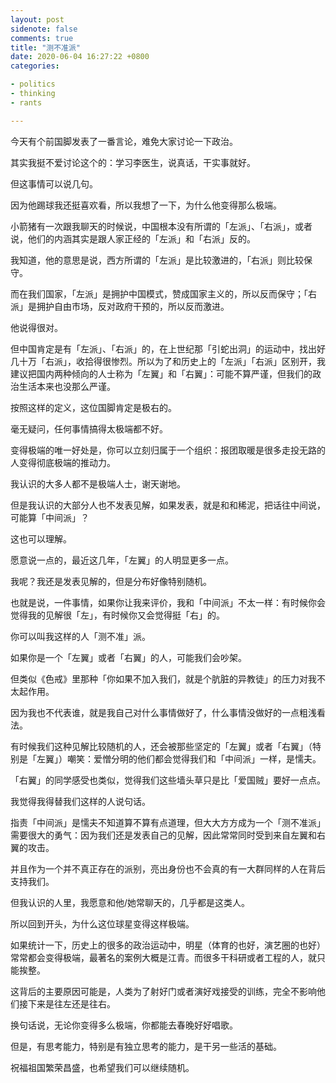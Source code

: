 ```yaml
---
layout: post
sidenote: false
comments: true
title: "测不准派"
date: 2020-06-04 16:27:22 +0800
categories:

- politics
- thinking
- rants

---
```


今天有个前国脚发表了一番言论，难免大家讨论一下政治。

其实我挺不爱讨论这个的：学习李医生，说真话，干实事就好。

但这事情可以说几句。

因为他踢球我还挺喜欢看，所以我想了一下，为什么他变得那么极端。

小箭猪有一次跟我聊天的时候说，中国根本没有所谓的「左派」、「右派」，或者说，他们的内涵其实是跟人家正经的「左派」和「右派」反的。

我知道，他的意思是说，西方所谓的「左派」是比较激进的，「右派」则比较保守。

而在我们国家，「左派」是拥护中国模式，赞成国家主义的，所以反而保守；「右派」是拥护自由市场，反对政府干预的，所以反而激进。

他说得很对。

但中国肯定是有「左派」、「右派」的，在上世纪那「引蛇出洞」的运动中，找出好几十万「右派」，收拾得很惨烈。所以为了和历史上的「左派」「右派」区别开，我建议把国内两种倾向的人士称为「左翼」和「右翼」：可能不算严谨，但我们的政治生活本来也没那么严谨。

按照这样的定义，这位国脚肯定是极右的。

毫无疑问，任何事情搞得太极端都不好。

变得极端的唯一好处是，你可以立刻归属于一个组织：报团取暖是很多走投无路的人变得彻底极端的推动力。

我认识的大多人都不是极端人士，谢天谢地。

但是我认识的大部分人也不发表见解，如果发表，就是和和稀泥，把话往中间说，可能算「中间派」？

这也可以理解。

愿意说一点的，最近这几年，「左翼」的人明显更多一点。

我呢？我还是发表见解的，但是分布好像特别随机。

也就是说，一件事情，如果你让我来评价，我和「中间派」不太一样：有时候你会觉得我的见解很「左」，有时候你又会觉得挺「右」的。

你可以叫我这样的人「测不准」派。

如果你是一个「左翼」或者「右翼」的人，可能我们会吵架。

但类似《色戒》里那种「你如果不加入我们，就是个肮脏的异教徒」的压力对我不太起作用。

因为我也不代表谁，就是我自己对什么事情做好了，什么事情没做好的一点粗浅看法。

有时候我们这种见解比较随机的人，还会被那些坚定的「左翼」或者「右翼」（特别是「左翼」）嘲笑：爱憎分明的他们都会觉得我们和「中间派」一样，是懦夫。

「右翼」的同学感受也类似，觉得我们这些墙头草只是比「爱国贼」要好一点点。

我觉得我得替我们这样的人说句话。

指责「中间派」是懦夫不知道算不算有点道理，但大大方方成为一个「测不准派」需要很大的勇气：因为我们还是发表自己的见解，因此常常同时受到来自左翼和右翼的攻击。

并且作为一个并不真正存在的派别，亮出身份也不会真的有一大群同样的人在背后支持我们。

但我认识的人里，我愿意和他/她常聊天的，几乎都是这类人。

所以回到开头，为什么这位球星变得这样极端。

如果统计一下，历史上的很多的政治运动中，明星（体育的也好，演艺圈的也好）常常都会变得极端，最著名的案例大概是江青。而很多干科研或者工程的人，就只能挨整。

这背后的主要原因可能是，人类为了射好门或者演好戏接受的训练，完全不影响他们接下来是往左还是往右。

换句话说，无论你变得多么极端，你都能去春晚好好唱歌。

但是，有思考能力，特别是有独立思考的能力，是干另一些活的基础。

祝福祖国繁荣昌盛，也希望我们可以继续随机。

